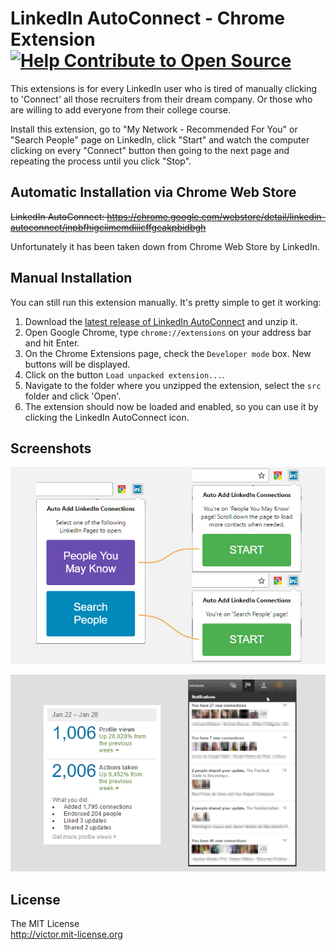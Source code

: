 # LinkedIn AutoConnect - Chrome Extension [![Help Contribute to Open Source](https://www.codetriage.com/felladrin/linkedin-autoconnect-chrome-extension/badges/users.svg)](https://www.codetriage.com/felladrin/linkedin-autoconnect-chrome-extension)

This extensions is for every LinkedIn user who is tired of manually clicking to 'Connect' all those recruiters from their dream company. Or those who are willing to add everyone from their college course.

Install this extension, go to "My Network - Recommended For You" or "Search People" page on LinkedIn, click "Start" and watch the computer clicking on every "Connect" button then going to the next page and repeating the process until you click "Stop".

## Automatic Installation via Chrome Web Store

~~LinkedIn AutoConnect: <https://chrome.google.com/webstore/detail/linkedin-autoconnect/jnpbfhigciimemdiiicffgcakpbidbgh>~~

Unfortunately it has been taken down from Chrome Web Store by LinkedIn.

## Manual Installation

You can still run this extension manually. It's pretty simple to get it working:

1. Download the [latest release of LinkedIn AutoConnect](https://github.com/felladrin/linkedin-autoconnect-chrome-extension/releases) and unzip it.
2. Open Google Chrome, type `chrome://extensions` on your address bar and hit Enter.
3. On the Chrome Extensions page, check the `Developer mode` box. New buttons will be displayed.
4. Click on the button `Load unpacked extension...`.
5. Navigate to the folder where you unzipped the extension, select the `src` folder and click 'Open'.
6. The extension should now be loaded and enabled, so you can use it by clicking the LinkedIn AutoConnect icon.

## Screenshots

![LinkedIn AutoConnect Screenshot #1](screenshots/linkedin_autoconnect_screenshot_1.png)

![LinkedIn AutoConnect Screenshot #2](screenshots/linkedin_autoconnect_screenshot_2.png)

## License

The MIT License  
<http://victor.mit-license.org>
